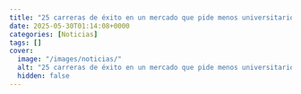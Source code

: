 ```yaml
---
title: "25 carreras de éxito en un mercado que pide menos universitarios"
date: 2025-05-30T01:14:08+0000
categories: [Noticias]
tags: []
cover:
  image: "/images/noticias/"
  alt: "25 carreras de éxito en un mercado que pide menos universitarios"
  hidden: false
---
```



